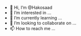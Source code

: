 - 👋 Hi, I’m @Hakosaad
- 👀 I’m interested in ...
- 🌱 I’m currently learning ...
- 💞️ I’m looking to collaborate on ...
- 📫 How to reach me ...

<!---
Hakosaad/Hakosaad is a ✨ special ✨ repository because its `README.md` (this file) appears on your GitHub profile.
You can click the Preview link to take a look at your changes.
--->

